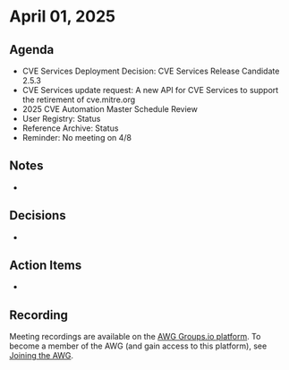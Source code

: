 # April 01, 2025

## Agenda

* CVE Services Deployment Decision: CVE Services Release Candidate 2.5.3
* CVE Services update request: A new API for CVE Services to support the retirement of cve.mitre.org
* 2025 CVE Automation Master Schedule Review
* User Registry: Status
* Reference Archive: Status
* Reminder: No meeting on 4/8

## Notes

*

## Decisions

*

## Action Items

*

## Recording

Meeting recordings are available on the [AWG Groups.io platform](https://cve-cwe-programs.groups.io/g/AWG/files/MeetingRecordings).
To become a member of the AWG (and gain access to this platform), see [Joining the AWG](https://github.com/CVEProject/automation-working-group?tab=readme-ov-file#joining-the-awg).
